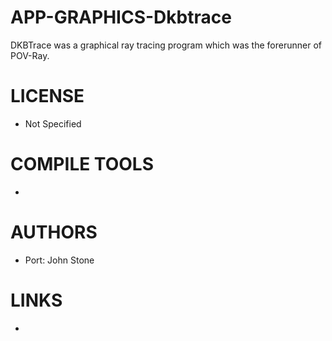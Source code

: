 APP-GRAPHICS-Dkbtrace
=====================

DKBTrace was a graphical ray tracing program which was the forerunner of POV-Ray.


LICENSE
===============
* Not Specified

COMPILE TOOLS
===============
* 

AUTHORS
===============
* Port: John Stone

LINKS
===============
* 
